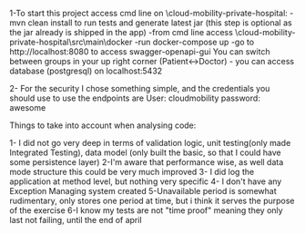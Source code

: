 1-To start this project access cmd line on \cloud-mobility-private-hospital:
        -mvn clean install to run tests and generate latest jar 
                (this step is optional as the jar already is shipped in the app)
        -from cmd line access \cloud-mobility-private-hospital\src\main\docker
        -run docker-compose up
        -go to http://localhost:8080 to access swagger-openapi-gui
                You can switch between groups in your up right corner (Patient<->Doctor)
        - you can access database (postgresql) on localhost:5432

2- For the security I chose something simple, and the credentials you should use to use the endpoints are 
        User: cloudmobility
        password: awesome

Things to take into account when analysing code:

1- I did not go very deep in terms of validation logic, unit testing(only made Integrated Testing),
data model (only built the basic, so that I could have some persistence layer)
2-I'm aware that performance wise, as well data mode structure this could be very much improved
3- I did log the application at method level, but nothing very specific
4- I don't have any Exception Managing system created
5-Unavailable period is somewhat rudimentary, only stores one period at time, 
but i think it serves the purpose of the exercise
6-I know my tests are not "time proof" meaning they only last not failing, until the end of april

